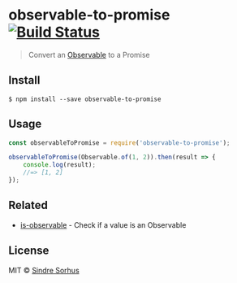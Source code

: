 # observable-to-promise [![Build Status](https://travis-ci.org/sindresorhus/observable-to-promise.svg?branch=master)](https://travis-ci.org/sindresorhus/observable-to-promise)

> Convert an [Observable](https://github.com/zenparsing/es-observable) to a Promise


## Install

```
$ npm install --save observable-to-promise
```


## Usage

```js
const observableToPromise = require('observable-to-promise');

observableToPromise(Observable.of(1, 2)).then(result => {
	console.log(result);
	//=> [1, 2]
});
```


## Related

- [is-observable](https://github.com/sindresorhus/is-observable) - Check if a value is an Observable


## License

MIT © [Sindre Sorhus](https://sindresorhus.com)
